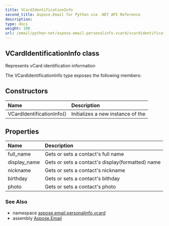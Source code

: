 ```yaml
---
title: VCardIdentificationInfo
second_title: Aspose.Email for Python via .NET API Reference
description: 
type: docs
weight: 100
url: /email/python-net/aspose.email.personalinfo.vcard/vcardidentificationinfo/
---
```


## VCardIdentificationInfo class

Represents vCard identification information

The VCardIdentificationInfo type exposes the following members:
## Constructors
| Name | Description |
| :- | :- |
|VCardIdentificationInfo()|Initializes a new instance of the|
## Properties
| Name | Description |
| :- | :- |
|full_name|Gets or sets a contact's full name|
|display_name|Gets or sets a contact's display(formatted) name|
|nickname|Gets or sets a contact's nickname|
|birthday|Gets or sets a contact's bithday|
|photo|Gets or sets a contact's photo|

### See Also

* namespace [aspose.email.personalinfo.vcard](/email/python-net/aspose.email.personalinfo.vcard/)
* assembly [Aspose.Email](/slides/python-net/)

